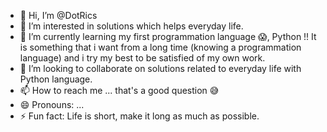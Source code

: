 - 👋 Hi, I’m @DotRics
- 👀 I’m interested in solutions which helps everyday life.
- 🌱 I’m currently learning my first programmation language 😱, Python !!
It is something that i want from a long time (knowing a programmation language) and i try my best to be satisfied of my own work.
- 💞️ I’m looking to collaborate on solutions related to everyday life with Python language.
- 📫 How to reach me ... that's a good question 😅
- 😄 Pronouns: ...
- ⚡ Fun fact: Life is short, make it long as much as possible.

<!---
DotRics/DotRics is a ✨ special ✨ repository because its `README.md` (this file) appears on your GitHub profile.
You can click the Preview link to take a look at your changes.
--->
